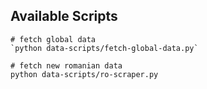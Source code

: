 
## Available Scripts

```shell
# fetch global data
`python data-scripts/fetch-global-data.py`

# fetch new romanian data
python data-scripts/ro-scraper.py
```